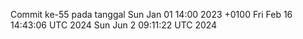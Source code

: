 Commit ke-55 pada tanggal Sun Jan 01 14:00 2023 +0100
Fri Feb 16 14:43:06 UTC 2024
Sun Jun  2 09:11:22 UTC 2024
